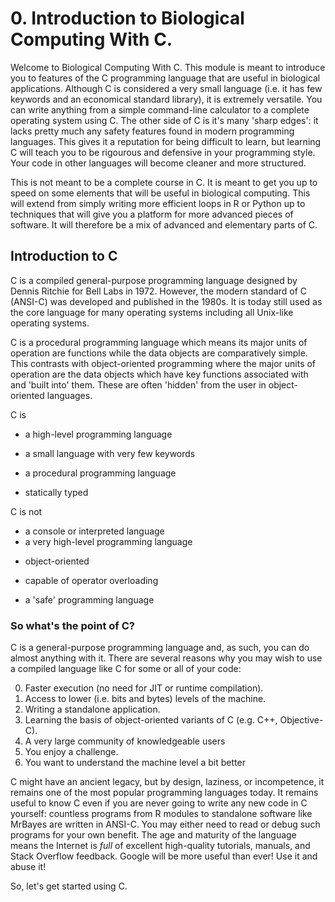 # 0. Introduction to Biological Computing With C.

Welcome to Biological Computing With C. This module is meant to introduce you to features of the C programming language that are useful in biological applications. Although C is considered a very small language (i.e. it has few keywords and an economical standard library), it is extremely versatile. You can write anything from a simple command-line calculator to a complete operating system using C. The other side of C is it's many 'sharp edges': it lacks pretty much any safety features found in modern programming languages. This gives it a reputation for being difficult to learn, but learning C will teach you to be rigourous and defensive in your programming style. Your code in other languages will become cleaner and more structured.

This is not meant to be a complete course in C. It is meant to get you up to speed on some elements that will be useful in biological computing. This will extend from simply writing more efficient loops in R or Python up to techniques that will give you a platform for more advanced pieces of software. It will therefore be a mix of advanced and elementary parts of C.

## Introduction to C

C is a compiled general-purpose programming language designed by Dennis Ritchie for Bell Labs in 1972. However, the modern standard of C (ANSI-C) was developed and published in the 1980s. It is today still used as the core language for many operating systems including all Unix-like operating systems. 

C is a procedural programming language which means its major units of operation are functions while the data objects are comparatively simple. This contrasts with object-oriented programming where the major units of operation are the data objects which have key functions associated with and 'built into' them. These are often 'hidden' from the user in object-oriented languages. 

C is

* a high-level programming language
+ a small language with very few keywords
- a procedural programming language
* statically typed

C is not

* a console or interpreted language
* a very high-level programming language
+ object-oriented
- capable of operator overloading
* a 'safe' programming language

### So what's the point of C?

C is a general-purpose programming language and, as such, you can do almost anything with it. There are several reasons why you may wish to use a compiled language like C for some or all of your code:

0. Faster execution (no need for JIT or runtime compilation).
1. Access to lower (i.e. bits and bytes) levels of the machine.
2. Writing a standalone application.
3. Learning the basis of object-oriented variants of C (e.g. C++, Objective-C).
4. A very large community of knowledgeable users
5. You enjoy a challenge.
6. You want to understand the machine level a bit better

C might have an ancient legacy, but by design, laziness, or incompetence, it remains one of the most popular programming languages today. It remains useful to know C even if you are never going to write any new code in C yourself: countless programs from R modules to standalone software like MrBayes are written in ANSI-C. You may either need to read or debug such programs for your own benefit. The age and maturity of the language means the Internet is *full* of excellent high-quality tutorials, manuals, and Stack Overflow feedback. Google will be more useful than ever! Use it and abuse it!

So, let's get started using C.